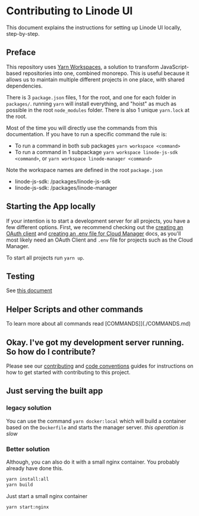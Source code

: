 # Contributing to Linode UI

This document explains the instructions for setting up Linode UI locally, step-by-step. 

## Preface

This repository uses [Yarn Workspaces](https://legacy.yarnpkg.com/lang/en/docs/workspaces/), a solution to transform JavaScript-based repositories
into one, combined monorepo. This is useful because it allows us to maintain multiple different projects in one place, with shared dependencies.

There is 3 `package.json` files, 1 for the root, and one for each folder in `packages/`. running `yarn` will install everything, and "hoist" as much as possible in the root `node_modules` folder. There is also 1 unique `yarn.lock` at the root.

Most of the time you will directly use the commands from this documentation. If you have to run a specific command the rule is:
- To run a command in both sub packages `yarn workspace <command>`
- To run a command in 1 subpackage `yarn workspace linode-js-sdk <command>`, or `yarn workspace linode-manager <command>`

Note the workspace names are defined in the root `package.json`
- linode-js-sdk: /packages/linode-js-sdk
- linode-js-sdk: /packages/linode-manager

## Starting the App locally

If your intention is to start a development server for all projects, you have a few different options. First, we recommend checking out the [creating an OAuth client](./CREATE_CLIENT.md) and [creating an .env file for Cloud Manager](./CLOUD.md) docs, as you'll most likely need an OAuth Client and `.env` file for projects such as the Cloud Manager.

To start all projects run `yarn up`.

## Testing
See [this document](./TESTING.md)

## Helper Scripts and other commands

To learn more about all commands read [COMMANDS]](./COMMANDS.md) 

## Okay. I've got my development server running. So how do I contribute?

Please see our [contributing](./CONTRIBUTING.md) and [code conventions](./CODE_CONVENTIONS.md) guides for instructions on how to get started with contributing to this project.


## Just serving the built app
### legacy solution
You can use the command `yarn docker:local` which will build a container based on the `Dockerfile` and starts the manager server. *this operation is slow*

### Better solution
Although, you can also do it with a small nginx container.
You probably already have done this.
```bash
yarn install:all
yarn build
```
Just start a small nginx container
```bash
yarn start:nginx
```